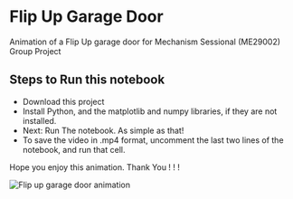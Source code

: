 # Flip Up Garage Door

Animation of a Flip Up garage door for Mechanism Sessional (ME29002) Group Project

## Steps to Run this notebook

* Download this project
* Install Python, and the matplotlib and numpy libraries, if they are not installed.
* Next: Run The notebook. As simple as that!
* To save the video in .mp4 format, uncomment the last two lines of the notebook, and run that cell.

Hope you enjoy this animation. Thank You ! ! !

![Flip up garage door animation](animation.gif)
